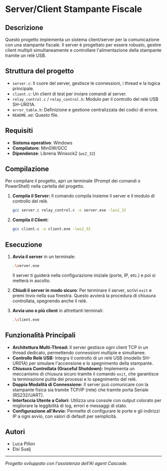 # Server/Client Stampante Fiscale

## Descrizione
Questo progetto implementa un sistema client/server per la comunicazione con una stampante fiscale. Il server è progettato per essere robusto, gestire client multipli simultaneamente e controllare l'alimentazione della stampante tramite un relè USB.

## Struttura del progetto
- `server.c`: Il cuore del server, gestisce le connessioni, i thread e la logica principale.
- `client.c`: Un client di test per inviare comandi al server.
- `relay_control.c` / `relay_control.h`: Modulo per il controllo del relè USB SH-UR01A.
- `error_table.h`: Definizione e gestione centralizzata dei codici di errore.
- `README.md`: Questo file.

## Requisiti
- **Sistema operativo**: Windows
- **Compilatore**: MinGW/GCC
- **Dipendenze**: Libreria Winsock2 (`ws2_32`)

## Compilazione

Per compilare il progetto, apri un terminale (Prompt dei comandi o PowerShell) nella cartella del progetto.

1.  **Compila il Server:**
    Il comando compila insieme il server e il modulo di controllo del relè.
    ```sh
    gcc server.c relay_control.c -o server.exe -lws2_32
    ```

2.  **Compila il Client:**
    ```sh
    gcc client.c -o client.exe -lws2_32
    ```

## Esecuzione

1.  **Avvia il server** in un terminale:
    ```sh
    .\server.exe
    ```
    Il server ti guiderà nella configurazione iniziale (porte, IP, etc.) e poi si metterà in ascolto.

2.  **Chiudi il server in modo sicuro**:
    Per terminare il server, scrivi `exit` e premi Invio nella sua finestra. Questo avvierà la procedura di chiusura controllata, spegnendo anche il relè.

3.  **Avvia uno o più client** in altrettanti terminali:
    ```sh
    .\client.exe
    ```

## Funzionalità Principali

-   **Architettura Multi-Thread:** Il server gestisce ogni client TCP in un thread dedicato, permettendo connessioni multiple e simultanee.
-   **Controllo Relè USB:** Integra il controllo di un relè USB (modello SH-UR01A) per simulare l'accensione e lo spegnimento della stampante.
-   **Chiusura Controllata (Graceful Shutdown):** Implementa un meccanismo di chiusura sicuro tramite il comando `exit`, che garantisce la terminazione pulita dei processi e lo spegnimento del relè.
-   **Doppia Modalità di Connessione:** Il server può comunicare con la stampante fisica sia tramite TCP/IP (rete) che tramite porta Seriale (RS232/UART).
-   **Interfaccia Utente a Colori:** Utilizza una console con output colorato per migliorare la leggibilità di log, errori e messaggi di stato.
-   **Configurazione all'Avvio:** Permette di configurare le porte e gli indirizzi IP a ogni avvio, con valori di default per semplicità.

## Autori
- Luca Pillon
- Elsi Sualj

---
*Progetto sviluppato con l'assistenza dell'AI agent Cascade.*

